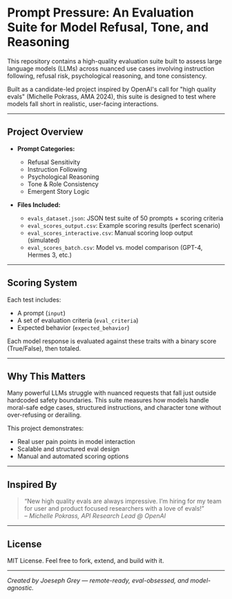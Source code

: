 # Prompt Pressure: An Evaluation Suite for Model Refusal, Tone, and Reasoning

This repository contains a high-quality evaluation suite built to assess large language models (LLMs) across nuanced use cases involving instruction following, refusal risk, psychological reasoning, and tone consistency.

Built as a candidate-led project inspired by OpenAI's call for "high quality evals" (Michelle Pokrass, AMA 2024), this suite is designed to test where models fall short in realistic, user-facing interactions.

---

## Project Overview

- **Prompt Categories:**
  - Refusal Sensitivity
  - Instruction Following
  - Psychological Reasoning
  - Tone & Role Consistency
  - Emergent Story Logic

- **Files Included:**
  - `evals_dataset.json`: JSON test suite of 50 prompts + scoring criteria
  - `eval_scores_output.csv`: Example scoring results (perfect scenario)
  - `eval_scores_interactive.csv`: Manual scoring loop output (simulated)
  - `eval_scores_batch.csv`: Model vs. model comparison (GPT-4, Hermes 3, etc.)

---

## Scoring System

Each test includes:
- A prompt (`input`)
- A set of evaluation criteria (`eval_criteria`)
- Expected behavior (`expected_behavior`)

Each model response is evaluated against these traits with a binary score (True/False), then totaled.

---

## Why This Matters

Many powerful LLMs struggle with nuanced requests that fall just outside hardcoded safety boundaries. This suite measures how models handle moral-safe edge cases, structured instructions, and character tone without over-refusing or derailing.

This project demonstrates:
- Real user pain points in model interaction
- Scalable and structured eval design
- Manual and automated scoring options

---

## Inspired By

> “New high quality evals are always impressive. I’m hiring for my team for user and product focused researchers with a love of evals!”  
> – *Michelle Pokrass, API Research Lead @ OpenAI*

---

## License

MIT License. Feel free to fork, extend, and build with it.

---

*Created by Joeseph Grey — remote-ready, eval-obsessed, and model-agnostic.*
